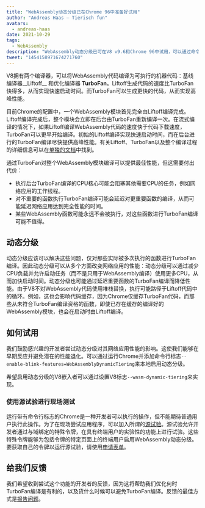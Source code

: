 ```yaml
---
title: "WebAssembly动态分级已在Chrome 96中准备好试用"
author: "Andreas Haas — Tierisch fun"
avatars:
  - andreas-haas
date: 2021-10-29
tags:
  - WebAssembly
description: "WebAssembly动态分级已可在V8 v9.6和Chrome 96中试用，可以通过命令行标志或源试验启用"
tweet: "1454158971674271760"
---
```


V8拥有两个编译器，可以将WebAssembly代码编译为可执行的机器代码：基线编译器__Liftoff__ 和优化编译器 __TurboFan__。Liftoff生成代码的速度比TurboFan快得多，从而实现快速启动时间。而TurboFan可以生成更快的代码，从而实现高峰性能。

<!--truncate-->
目前Chrome的配置中，一个WebAssembly模块首先完全由Liftoff编译完成。Liftoff编译完成后，整个模块会立即在后台由TurboFan重新编译一次。在流式编译的情况下，如果Liftoff编译WebAssembly代码的速度快于代码下载速度，TurboFan可以更早开始编译。初始的Liftoff编译实现快速启动时间，而在后台进行的TurboFan编译尽快提供高峰性能。有关Liftoff、TurboFan以及整个编译过程的详细信息可以在[单独的文档](https://v8.dev/docs/wasm-compilation-pipeline)中找到。

通过TurboFan对整个WebAssembly模块编译可以提供最佳性能，但这需要付出代价：

- 执行后台TurboFan编译的CPU核心可能会阻塞其他需要CPU的任务，例如网络应用的工作线程。
- 对不重要的函数执行TurboFan编译可能会延迟对更重要函数的编译，从而可能延迟网络应用达到完全性能的时间。
- 某些WebAssembly函数可能永远不会被执行，对这些函数进行TurboFan编译可能不值得。

## 动态分级

动态分级应该可以解决这些问题，仅对那些实际被多次执行的函数进行TurboFan编译。因此动态分级可以从多个方面改变网络应用的性能：动态分级可以通过减少CPU负载并允许启动任务（而不是只用于WebAssembly编译）使用更多CPU，从而加快启动时间。动态分级也可能通过延迟重要函数的TurboFan编译而降低性能。由于V8不对WebAssembly代码使用堆栈替换，执行可能路径于Liftoff代码中的循环。例如，这也会影响代码缓存，因为Chrome仅缓存TurboFan代码，而那些从未符合TurboFan编译资格的函数，即使已存在缓存的编译好的WebAssembly模块，也会在启动时由Liftoff编译。

## 如何试用

我们鼓励感兴趣的开发者尝试动态分级对其网络应用性能的影响。这使我们能够在早期反应并避免潜在的性能退化。可以通过运行Chrome并添加命令行标志`--enable-blink-features=WebAssemblyDynamicTiering`来本地启用动态分级。

希望启用动态分级的V8嵌入者可以通过设置V8标志`--wasm-dynamic-tiering`来实现。

### 使用源试验进行现场测试

运行带有命令行标志的Chrome是一种开发者可以执行的操作，但不能期待普通用户执行此操作。为了在现场尝试应用程序，可以加入所谓的[源试验](https://github.com/GoogleChrome/OriginTrials/blob/gh-pages/developer-guide.md)。源试验允许开发者通过与域绑定的特殊令牌，在具有终端用户的实验性的功能上进行试验。这些特殊令牌能够为包括令牌的特定页面上的终端用户启用WebAssembly动态分级。要获取自己的令牌以运行源试验，请使用[申请表单](https://developer.chrome.com/origintrials/#/view_trial/3716595592487501825)。

## 给我们反馈

我们希望收到尝试这个功能的开发者的反馈，因为这将帮助我们优化何时TurboFan编译是有利的，以及货什么时候可以避免TurboFan编译。反馈的最佳方式是[报告问题](https://bugs.chromium.org/p/chromium/issues/detail?id=1260322)。
